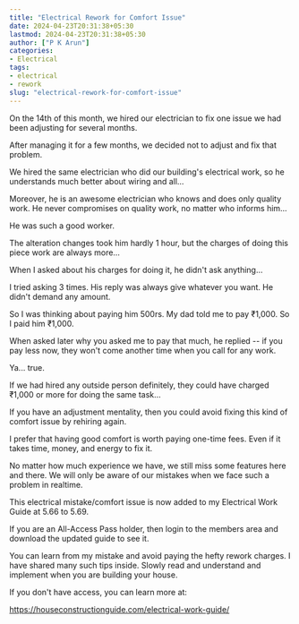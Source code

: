```yaml
---
title: "Electrical Rework for Comfort Issue"
date: 2024-04-23T20:31:38+05:30
lastmod: 2024-04-23T20:31:38+05:30
author: ["P K Arun"]
categories: 
- Electrical
tags: 
- electrical
- rework
slug: "electrical-rework-for-comfort-issue"
---
```


On the 14th of this month, we hired our electrician to fix one issue we had been adjusting for several months.

After managing it for a few months, we decided not to adjust and fix that problem. 

We hired the same electrician who did our building's electrical work, so he understands much better about wiring and all…

Moreover, he is an awesome electrician who knows and does only quality work. He never compromises on quality work, no matter who informs him…  

He was such a good worker.

The alteration changes took him hardly 1 hour, but the charges of doing this piece work are always more…

When I asked about his charges for doing it, he didn't ask anything… 

I tried asking 3 times. His reply was always give whatever you want. He didn't demand any amount.

So I was thinking about paying him 500rs. My dad told me to pay ₹1,000. So I paid him ₹1,000. 

When asked later why you asked me to pay that much, he replied -- if you pay less now, they won't come another time when you call for any work. 

Ya... true. 

If we had hired any outside person definitely, they could have charged ₹1,000 or more for doing the same task… 

If you have an adjustment mentality, then you could avoid fixing this kind of comfort issue by rehiring again.  

I prefer that having good comfort is worth paying one-time fees. Even if it takes time, money, and energy to fix it. 

No matter how much experience we have, we still miss some features here and there. We will only be aware of our mistakes when we face such a problem in realtime.

This electrical mistake/comfort issue is now added to my Electrical Work Guide at 5.66 to 5.69. 

If you are an All-Access Pass holder, then login to the members area and download the updated guide to see it.

You can learn from my mistake and avoid paying the hefty rework charges. I have shared many such tips inside. Slowly read and understand and implement when you are building your house. 

If you don't have access, you can learn more at:

https://houseconstructionguide.com/electrical-work-guide/
